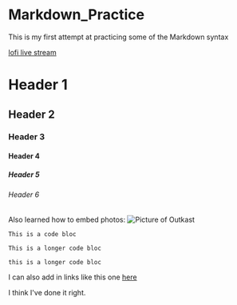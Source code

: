# Markdown_Practice
This is my first attempt at practicing some of the Markdown syntax

[lofi live stream](https://www.youtube.com/watch?v=SAvXjWgKSQ8) 

# Header 1
## Header 2
### Header 3
#### Header 4
##### Header 5
###### Header 6

Also learned how to embed photos:
![Picture of Outkast](https://media.npr.org/assets/img/2015/12/17/480935671_wide-ef4e68035679af56e464352b86bd75d4d26e1ee7-s1600-c85.jpg)

`This is a code bloc`

    This is a longer code bloc
```this is a longer code bloc```

I can also add in links like this one [here](google.com)

I think I've done it right.
